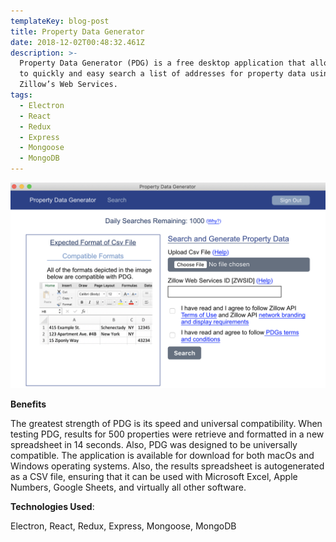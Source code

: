 ```yaml
---
templateKey: blog-post
title: Property Data Generator
date: 2018-12-02T00:48:32.461Z
description: >-
  Property Data Generator (PDG) is a free desktop application that allows users
  to quickly and easy search a list of addresses for property data using
  Zillow’s Web Services.
tags:
  - Electron
  - React
  - Redux
  - Express
  - Mongoose
  - MongoDB
---
```

![Property data generator screenshot](/img/app-screenshot.png)

**Benefits**

The greatest strength of PDG is its speed and universal compatibility. When testing PDG, results for 500 properties were retrieve and formatted in a new spreadsheet in 14 seconds. Also, PDG was designed to be universally compatible. The application is available for download for both macOs and Windows operating systems. Also, the results spreadsheet is autogenerated as a CSV file, ensuring that it can be used with Microsoft Excel, Apple Numbers, Google Sheets, and virtually all other software.

**Technologies Used**: 

Electron, React, Redux, Express, Mongoose, MongoDB
